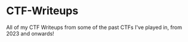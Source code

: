 # CTF-Writeups

All of my CTF Writeups from some of the past CTFs I've played in, from 2023 and onwards!

